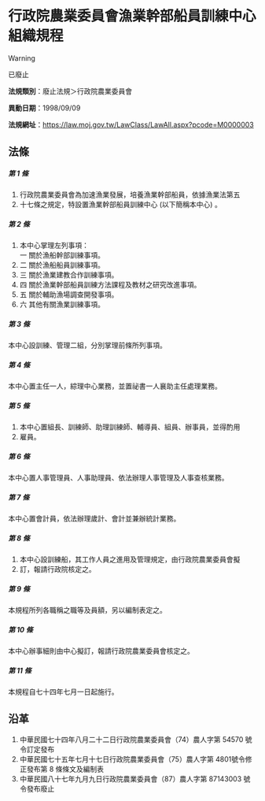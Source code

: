 # 行政院農業委員會漁業幹部船員訓練中心組織規程


> [!WARNING]
> 已廢止


**法規類別**：廢止法規＞行政院農業委員會

**異動日期**：1998/09/09  

**法規網址**：https://law.moj.gov.tw/LawClass/LawAll.aspx?pcode=M0000003



## 法條
##### 第 1 條
1. 行政院農業委員會為加速漁業發展，培養漁業幹部船員，依據漁業法第五
1. 十七條之規定，特設置漁業幹部船員訓練中心 (以下簡稱本中心) 。

##### 第 2 條
1. 本中心掌理左列事項：  
  一  關於漁船幹部訓練事項。
1.   二  關於漁船船員訓練事項。
1.   三  關於漁業建教合作訓練事項。
1.   四  關於漁業幹部船員訓練方法課程及教材之研究改進事項。
1.   五  關於輔助漁場調查開發事項。
1.   六  其他有關漁業訓練事項。

##### 第 3 條
本中心設訓練、管理二組，分別掌理前條所列事項。

##### 第 4 條
本中心置主任一人，綜理中心業務，並置祕書一人襄助主任處理業務。

##### 第 5 條
1. 本中心置組長、訓練師、助理訓練師、輔導員、組員、辦事員，並得酌用
1. 雇員。

##### 第 6 條
本中心置人事管理員、人事助理員、依法辦理人事管理及人事查核業務。

##### 第 7 條
本中心置會計員，依法辦理歲計、會計並兼辦統計業務。

##### 第 8 條
1. 本中心設訓練船，其工作人員之進用及管理規定，由行政院農業委員會擬
1. 訂，報請行政院核定之。

##### 第 9 條
本規程所列各職稱之職等及員額，另以編制表定之。

##### 第 10 條
本中心辦事細則由中心擬訂，報請行政院農業委員會核定之。

##### 第 11 條
本規程自七十四年七月一日起施行。

## 沿革
1. 中華民國七十四年八月二十二日行政院農業委員會（74）農人字第 54570  號令訂定發布
1. 中華民國七十五年七月十七日行政院農業委員會（75）農人字第 4801號令修正發布第 8  條條文及編制表
1. 中華民國八十七年九月九日行政院農業委員會（87）農人字第 87143003 號令發布廢止
